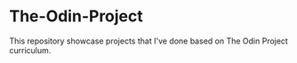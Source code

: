 # The-Odin-Project
This repository showcase projects that I've done based on The Odin Project curriculum.
